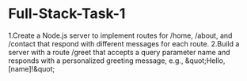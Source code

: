 # Full-Stack-Task-1
1.Create a Node.js server to implement routes for /home, /about, and /contact that respond with different messages for each route.  2.Build a server with a route /greet that accepts a query parameter name and responds with a personalized greeting message, e.g., &amp;quot;Hello, [name]!&amp;quot;
